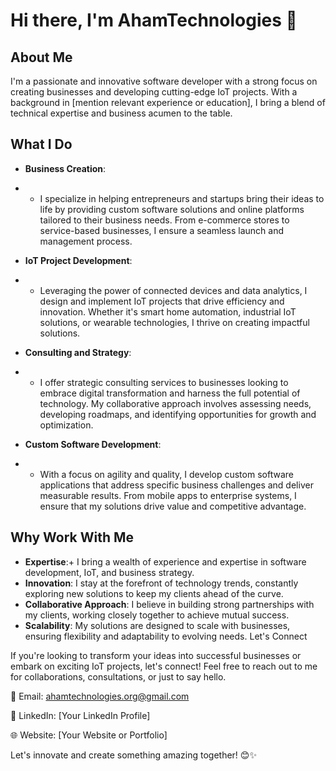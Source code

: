 # Hi there, I'm  AhamTechnologies 👋

## About Me

I'm a passionate and innovative software developer with a strong focus on creating businesses and developing cutting-edge IoT projects. With a background in [mention relevant experience or education], I bring a blend of technical expertise and business acumen to the table.

## What I Do

+ __Business Creation__:
- + I specialize in helping entrepreneurs and startups bring their ideas to life by providing custom software solutions and online platforms tailored to their business needs. From e-commerce stores to service-based businesses, I ensure a seamless launch and management process.
+ __IoT Project Development__:
- + Leveraging the power of connected devices and data analytics, I design and implement IoT projects that drive efficiency and innovation. Whether it's smart home automation, industrial IoT solutions, or wearable technologies, I thrive on creating impactful solutions.
+ __Consulting and Strategy__:
- + I offer strategic consulting services to businesses looking to embrace digital transformation and harness the full potential of technology. My collaborative approach involves assessing needs, developing roadmaps, and identifying opportunities for growth and optimization.
+ __Custom Software Development__:
- + With a focus on agility and quality, I develop custom software applications that address specific business challenges and deliver measurable results. From mobile apps to enterprise systems, I ensure that my solutions drive value and competitive advantage.
  
## Why Work With Me

+ __Expertise__:+ I bring a wealth of experience and expertise in software development, IoT, and business strategy.
+ __Innovation__: I stay at the forefront of technology trends, constantly exploring new solutions to keep my clients ahead of the curve.
+ __Collaborative Approach__: I believe in building strong partnerships with my clients, working closely together to achieve mutual success.
+ __Scalability__: My solutions are designed to scale with businesses, ensuring flexibility and adaptability to evolving needs.
Let's Connect

If you're looking to transform your ideas into successful businesses or embark on exciting IoT projects, let's connect! Feel free to reach out to me for collaborations, consultations, or just to say hello.

📧 Email: ahamtechnologies.org@gmail.com

🔗 LinkedIn: [Your LinkedIn Profile]

🌐 Website: [Your Website or Portfolio]

Let's innovate and create something amazing together! 😊✨

